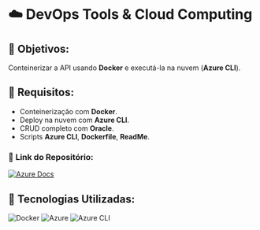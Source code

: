 # ☁️ **DevOps Tools & Cloud Computing**

## 🔶 **Objetivos:**
Conteinerizar a API usando **Docker** e executá-la na nuvem (**Azure CLI**).

## 🔧 **Requisitos:**
- Conteinerização com **Docker**.
- Deploy na nuvem com **Azure CLI**.
- CRUD completo com **Oracle**.
- Scripts **Azure CLI**, **Dockerfile**, **ReadMe**.

### 📂 **Link do Repositório:**  
[![Azure Docs](https://img.shields.io/badge/Azure%20CLI-Dockerfile%20%26%20Scripts-blue?style=flat-square&logo=microsoftazure)](https://docs.microsoft.com/en-us/azure/devops/)

## 🎨 **Tecnologias Utilizadas:**
![Docker](https://img.shields.io/badge/Docker-2496ED?style=flat-square&logo=docker)
![Azure](https://img.shields.io/badge/Azure-0089D6?style=flat-square&logo=microsoftazure)
![Azure CLI](https://img.shields.io/badge/Azure%20CLI-0078D4?style=flat-square&logo=powershell)